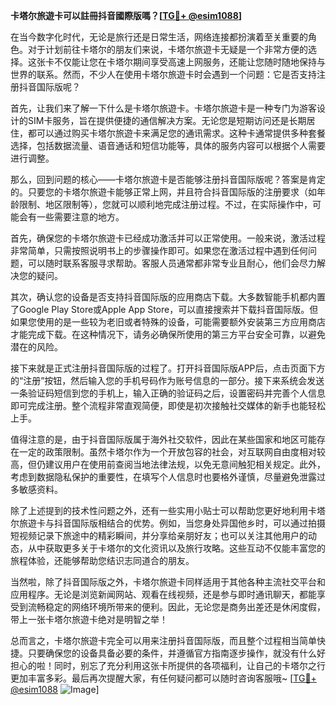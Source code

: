 **卡塔尔旅遊卡可以註冊抖音國際版嗎？[[TG💪+ @esim1088](https://t.me/s/esim1088)]**

在当今数字化时代，无论是旅行还是日常生活，网络连接都扮演着至关重要的角色。对于计划前往卡塔尔的朋友们来说，卡塔尔旅遊卡无疑是一个非常方便的选择。这张卡不仅能让您在卡塔尔期间享受高速上网服务，还能让您随时随地保持与世界的联系。然而，不少人在使用卡塔尔旅遊卡时会遇到一个问题：它是否支持注册抖音国际版呢？

首先，让我们来了解一下什么是卡塔尔旅遊卡。卡塔尔旅遊卡是一种专门为游客设计的SIM卡服务，旨在提供便捷的通信解决方案。无论您是短期访问还是长期居住，都可以通过购买卡塔尔旅遊卡来满足您的通讯需求。这种卡通常提供多种套餐选择，包括数据流量、语音通话和短信功能等，具体的服务内容可以根据个人需要进行调整。

那么，回到问题的核心——卡塔尔旅遊卡是否能够注册抖音国际版呢？答案是肯定的。只要您的卡塔尔旅遊卡能够正常上网，并且符合抖音国际版的注册要求（如年龄限制、地区限制等），您就可以顺利地完成注册过程。不过，在实际操作中，可能会有一些需要注意的地方。

首先，确保您的卡塔尔旅遊卡已经成功激活并可以正常使用。一般来说，激活过程非常简单，只需按照说明书上的步骤操作即可。如果您在激活过程中遇到任何问题，可以随时联系客服寻求帮助。客服人员通常都非常专业且耐心，他们会尽力解决您的疑问。

其次，确认您的设备是否支持抖音国际版的应用商店下载。大多数智能手机都内置了Google Play Store或Apple App Store，可以直接搜索并下载抖音国际版。但如果您使用的是一些较为老旧或者特殊的设备，可能需要额外安装第三方应用商店才能完成下载。在这种情况下，请务必确保所使用的第三方平台安全可靠，以避免潜在的风险。

接下来就是正式注册抖音国际版的过程了。打开抖音国际版APP后，点击页面下方的“注册”按钮，然后输入您的手机号码作为账号信息的一部分。接下来系统会发送一条验证码短信到您的手机上，输入正确的验证码之后，设置密码并完善个人信息即可完成注册。整个流程非常直观简便，即使是初次接触社交媒体的新手也能轻松上手。

值得注意的是，由于抖音国际版属于海外社交软件，因此在某些国家和地区可能存在一定的政策限制。虽然卡塔尔作为一个开放包容的社会，对互联网自由度相对较高，但仍建议用户在使用前查阅当地法律法规，以免无意间触犯相关规定。此外，考虑到数据隐私保护的重要性，在填写个人信息时也要格外谨慎，尽量避免泄露过多敏感资料。

除了上述提到的技术性问题之外，还有一些实用小贴士可以帮助您更好地利用卡塔尔旅遊卡与抖音国际版相结合的优势。例如，当您身处异国他乡时，可以通过拍摄短视频记录下旅途中的精彩瞬间，并分享给亲朋好友；也可以关注其他用户的动态，从中获取更多关于卡塔尔的文化资讯以及旅行攻略。这些互动不仅能丰富您的旅程体验，还能够帮助您结识志同道合的朋友。

当然啦，除了抖音国际版之外，卡塔尔旅遊卡同样适用于其他各种主流社交平台和应用程序。无论是浏览新闻网站、观看在线视频，还是参与即时通讯聊天，都能享受到流畅稳定的网络环境所带来的便利。因此，无论您是商务出差还是休闲度假，带上一张卡塔尔旅遊卡绝对是明智之举！

总而言之，卡塔尔旅遊卡完全可以用来注册抖音国际版，而且整个过程相当简单快捷。只要确保您的设备具备必要的条件，并遵循官方指南逐步操作，就没有什么好担心的啦！同时，别忘了充分利用这张卡所提供的各项福利，让自己的卡塔尔之行更加丰富多彩。最后再次提醒大家，有任何疑问都可以随时咨询客服哦~ [[TG💪+ @esim1088](https://t.me/s/esim1088) ![Image](https://i.postimg.cc/4NQfJmqS/Snipaste-2025-05-13-00-14-12.png)]